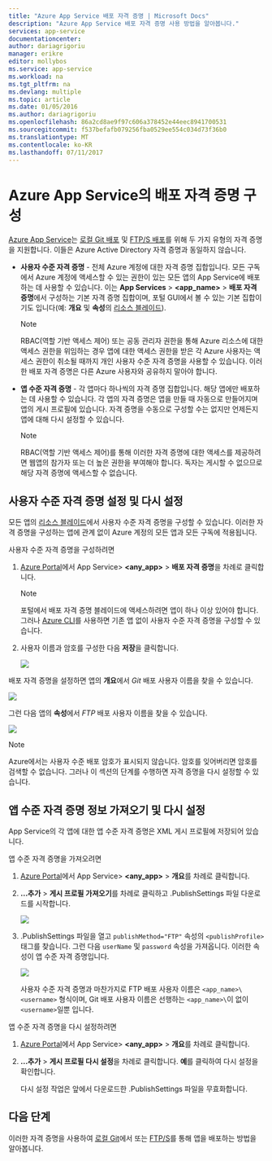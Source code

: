 ```yaml
---
title: "Azure App Service 배포 자격 증명 | Microsoft Docs"
description: "Azure App Service 배포 자격 증명 사용 방법을 알아봅니다."
services: app-service
documentationcenter: 
author: dariagrigoriu
manager: erikre
editor: mollybos
ms.service: app-service
ms.workload: na
ms.tgt_pltfrm: na
ms.devlang: multiple
ms.topic: article
ms.date: 01/05/2016
ms.author: dariagrigoriu
ms.openlocfilehash: 86a2cd8ae9f97c606a378452e44eec8941700531
ms.sourcegitcommit: f537befafb079256fba0529ee554c034d73f36b0
ms.translationtype: MT
ms.contentlocale: ko-KR
ms.lasthandoff: 07/11/2017
---
```

# <a name="configure-deployment-credentials-for-azure-app-service"></a>Azure App Service의 배포 자격 증명 구성
[Azure App Service](http://go.microsoft.com/fwlink/?LinkId=529714)는 [로컬 Git 배포](app-service-deploy-local-git.md) 및 [FTP/S 배포](app-service-deploy-ftp.md)를 위해 두 가지 유형의 자격 증명을 지원합니다. 이들은 Azure Active Directory 자격 증명과 동일하지 않습니다.

* **사용자 수준 자격 증명** - 전체 Azure 계정에 대한 자격 증명 집합입니다. 모든 구독에서 Azure 계정에 액세스할 수 있는 권한이 있는 모든 앱의 App Service에 배포하는 데 사용할 수 있습니다. 이는 **App Services** > **&lt;app_name>** > **배포 자격 증명**에서 구성하는 기본 자격 증명 집합이며, 포털 GUI에서 볼 수 있는 기본 집합이기도 입니다(예: **개요** 및 **속성**의 [리소스 블레이드](../azure-resource-manager/resource-group-portal.md#manage-resources)).

    > [!NOTE]
    > RBAC(역할 기반 액세스 제어) 또는 공동 관리자 권한을 통해 Azure 리소스에 대한 액세스 권한을 위임하는 경우 앱에 대한 액세스 권한을 받은 각 Azure 사용자는 액세스 권한이 취소될 때까지 개인 사용자 수준 자격 증명을 사용할 수 있습니다. 이러한 배포 자격 증명은 다른 Azure 사용자와 공유하지 말아야 합니다.
    >
    >

* **앱 수준 자격 증명** - 각 앱마다 하나씩의 자격 증명 집합입니다. 해당 앱에만 배포하는 데 사용할 수 있습니다. 각 앱의 자격 증명은 앱을 만들 때 자동으로 만들어지며 앱의 게시 프로필에 있습니다. 자격 증명을 수동으로 구성할 수는 없지만 언제든지 앱에 대해 다시 설정할 수 있습니다.

    > [!NOTE]
    > RBAC(역할 기반 액세스 제어)를 통해 이러한 자격 증명에 대한 액세스를 제공하려면 웹앱의 참가자 또는 더 높은 권한을 부여해야 합니다. 독자는 게시할 수 없으므로 해당 자격 증명에 액세스할 수 없습니다.
    >
    >

## <a name="userscope"></a>사용자 수준 자격 증명 설정 및 다시 설정

모든 앱의 [리소스 블레이드](../azure-resource-manager/resource-group-portal.md#manage-resources)에서 사용자 수준 자격 증명을 구성할 수 있습니다. 이러한 자격 증명을 구성하는 앱에 관계 없이 Azure 계정의 모든 앱과 모든 구독에 적용됩니다. 

사용자 수준 자격 증명을 구성하려면

1. [Azure Portal](https://portal.azure.com)에서 App Service> **&lt;any_app>** > **배포 자격 증명**을 차례로 클릭합니다.

    > [!NOTE]
    > 포털에서 배포 자격 증명 블레이드에 액세스하려면 앱이 하나 이상 있어야 합니다. 그러나 [Azure CLI](app-service-web-app-azure-resource-manager-xplat-cli.md)를 사용하면 기존 앱 없이 사용자 수준 자격 증명을 구성할 수 있습니다.

2. 사용자 이름과 암호를 구성한 다음 **저장**을 클릭합니다.

    ![](./media/app-service-deployment-credentials/deployment_credentials_configure.png)

배포 자격 증명을 설정하면 앱의 **개요**에서 *Git* 배포 사용자 이름을 찾을 수 있습니다.

![](./media/app-service-deployment-credentials/deployment_credentials_overview.png)

그런 다음 앱의 **속성**에서 *FTP* 배포 사용자 이름을 찾을 수 있습니다.

![](./media/app-service-deployment-credentials/deployment_credentials_properties.png)

> [!NOTE]
> Azure에서는 사용자 수준 배포 암호가 표시되지 않습니다. 암호를 잊어버리면 암호를 검색할 수 없습니다. 그러나 이 섹션의 단계를 수행하면 자격 증명을 다시 설정할 수 있습니다.
>
>  

## <a name="appscope"></a>앱 수준 자격 증명 정보 가져오기 및 다시 설정
App Service의 각 앱에 대한 앱 수준 자격 증명은 XML 게시 프로필에 저장되어 있습니다.

앱 수준 자격 증명을 가져오려면

1. [Azure Portal](https://portal.azure.com)에서 App Service> **&lt;any_app>** > **개요**를 차례로 클릭합니다.

2. **...추가** > **게시 프로필 가져오기**를 차례로 클릭하고 .PublishSettings 파일 다운로드를 시작합니다.

    ![](./media/app-service-deployment-credentials/publish_profile_get.png)

3. .PublishSettings 파일을 열고 `publishMethod="FTP"` 속성의 `<publishProfile>` 태그를 찾습니다. 그런 다음 `userName` 및 `password` 속성을 가져옵니다.
이러한 속성이 앱 수준 자격 증명입니다.

    ![](./media/app-service-deployment-credentials/publish_profile_editor.png)

    사용자 수준 자격 증명과 마찬가지로 FTP 배포 사용자 이름은 `<app_name>\<username>` 형식이며, Git 배포 사용자 이름은 선행하는 `<app_name>\`이 없이 `<username>`일뿐 입니다.

앱 수준 자격 증명을 다시 설정하려면

1. [Azure Portal](https://portal.azure.com)에서 App Service> **&lt;any_app>** > **개요**를 차례로 클릭합니다.

2. **...추가** > **게시 프로필 다시 설정**을 차례로 클릭합니다. **예**를 클릭하여 다시 설정을 확인합니다.

    다시 설정 작업은 앞에서 다운로드한 .PublishSettings 파일을 무효화합니다.

## <a name="next-steps"></a>다음 단계

이러한 자격 증명을 사용하여 [로컬 Git](app-service-deploy-local-git.md)에서 또는 [FTP/S](app-service-deploy-ftp.md)를 통해 앱을 배포하는 방법을 알아봅니다.
